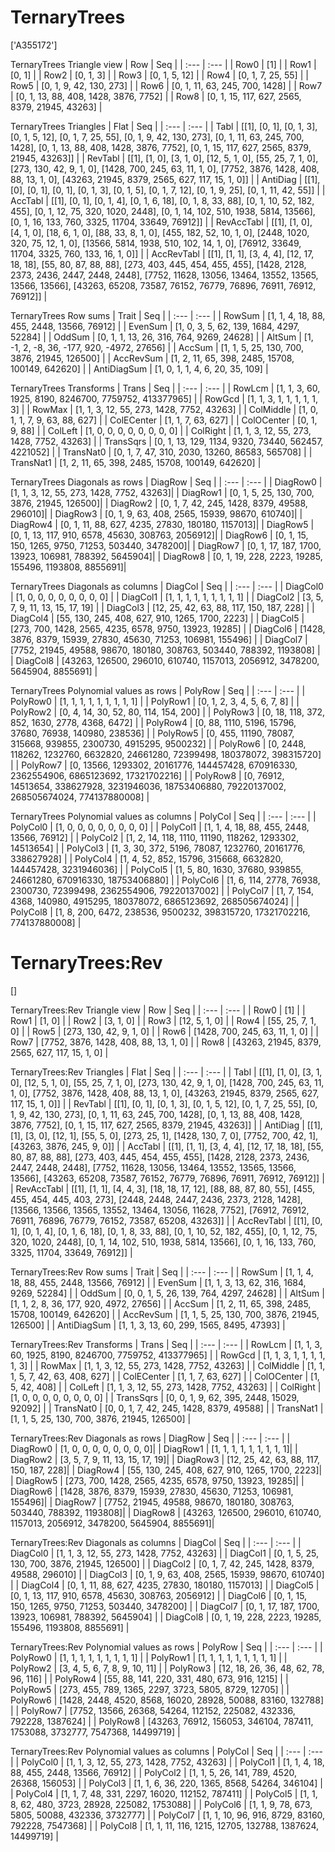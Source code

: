 # TernaryTrees
['A355172']

TernaryTrees Triangle view
|  Row   |  Seq   |
| :---   |  :---  |
| Row0 | [1] |
| Row1 | [0, 1] |
| Row2 | [0, 1, 3] |
| Row3 | [0, 1, 5, 12] |
| Row4 | [0, 1, 7, 25, 55] |
| Row5 | [0, 1, 9, 42, 130, 273] |
| Row6 | [0, 1, 11, 63, 245, 700, 1428] |
| Row7 | [0, 1, 13, 88, 408, 1428, 3876, 7752] |
| Row8 | [0, 1, 15, 117, 627, 2565, 8379, 21945, 43263] |

TernaryTrees Triangles
| Flat       |  Seq  |
| :---       | :---  |
| Tabl       | [[1], [0, 1], [0, 1, 3], [0, 1, 5, 12], [0, 1, 7, 25, 55], [0, 1, 9, 42, 130, 273], [0, 1, 11, 63, 245, 700, 1428], [0, 1, 13, 88, 408, 1428, 3876, 7752], [0, 1, 15, 117, 627, 2565, 8379, 21945, 43263]] |
| RevTabl    | [[1], [1, 0], [3, 1, 0], [12, 5, 1, 0], [55, 25, 7, 1, 0], [273, 130, 42, 9, 1, 0], [1428, 700, 245, 63, 11, 1, 0], [7752, 3876, 1428, 408, 88, 13, 1, 0], [43263, 21945, 8379, 2565, 627, 117, 15, 1, 0]] |
| AntiDiag   | [[1], [0], [0, 1], [0, 1], [0, 1, 3], [0, 1, 5], [0, 1, 7, 12], [0, 1, 9, 25], [0, 1, 11, 42, 55]] |
| AccTabl    | [[1], [0, 1], [0, 1, 4], [0, 1, 6, 18], [0, 1, 8, 33, 88], [0, 1, 10, 52, 182, 455], [0, 1, 12, 75, 320, 1020, 2448], [0, 1, 14, 102, 510, 1938, 5814, 13566], [0, 1, 16, 133, 760, 3325, 11704, 33649, 76912]] |
| RevAccTabl | [[1], [1, 0], [4, 1, 0], [18, 6, 1, 0], [88, 33, 8, 1, 0], [455, 182, 52, 10, 1, 0], [2448, 1020, 320, 75, 12, 1, 0], [13566, 5814, 1938, 510, 102, 14, 1, 0], [76912, 33649, 11704, 3325, 760, 133, 16, 1, 0]] |
| AccRevTabl | [[1], [1, 1], [3, 4, 4], [12, 17, 18, 18], [55, 80, 87, 88, 88], [273, 403, 445, 454, 455, 455], [1428, 2128, 2373, 2436, 2447, 2448, 2448], [7752, 11628, 13056, 13464, 13552, 13565, 13566, 13566], [43263, 65208, 73587, 76152, 76779, 76896, 76911, 76912, 76912]] |

TernaryTrees Row sums
| Trait        |   Seq  |
| :---         |  :---  |
| RowSum       | [1, 1, 4, 18, 88, 455, 2448, 13566, 76912] |
| EvenSum      | [1, 0, 3, 5, 62, 139, 1684, 4297, 52284] |
| OddSum       | [0, 1, 1, 13, 26, 316, 764, 9269, 24628] |
| AltSum       | [1, -1, 2, -8, 36, -177, 920, -4972, 27656] |
| AccSum       | [1, 1, 5, 25, 130, 700, 3876, 21945, 126500] |
| AccRevSum    | [1, 2, 11, 65, 398, 2485, 15708, 100149, 642620] |
| AntiDiagSum  | [1, 0, 1, 1, 4, 6, 20, 35, 109] |

TernaryTrees Transforms
| Trans      |   Seq  |
| :---       |  :---  |
| RowLcm     | [1, 1, 3, 60, 1925, 8190, 8246700, 7759752, 413377965] |
| RowGcd     | [1, 1, 3, 1, 1, 1, 1, 1, 3] |
| RowMax     | [1, 1, 3, 12, 55, 273, 1428, 7752, 43263] |
| ColMiddle  | [1, 0, 1, 1, 7, 9, 63, 88, 627] |
| ColECenter | [1, 1, 7, 63, 627] |
| ColOCenter | [0, 1, 9, 88] |
| ColLeft    | [1, 0, 0, 0, 0, 0, 0, 0, 0] |
| ColRight   | [1, 1, 3, 12, 55, 273, 1428, 7752, 43263] |
| TransSqrs  | [0, 1, 13, 129, 1134, 9320, 73440, 562457, 4221052] |
| TransNat0  | [0, 1, 7, 47, 310, 2030, 13260, 86583, 565708] |
| TransNat1  | [1, 2, 11, 65, 398, 2485, 15708, 100149, 642620] |

TernaryTrees Diagonals as rows
| DiagRow  |   Seq  |
| :---     |  :---  |
| DiagRow0 | [1, 1, 3, 12, 55, 273, 1428, 7752, 43263]|
| DiagRow1 | [0, 1, 5, 25, 130, 700, 3876, 21945, 126500]|
| DiagRow2 | [0, 1, 7, 42, 245, 1428, 8379, 49588, 296010]|
| DiagRow3 | [0, 1, 9, 63, 408, 2565, 15939, 98670, 610740]|
| DiagRow4 | [0, 1, 11, 88, 627, 4235, 27830, 180180, 1157013]|
| DiagRow5 | [0, 1, 13, 117, 910, 6578, 45630, 308763, 2056912]|
| DiagRow6 | [0, 1, 15, 150, 1265, 9750, 71253, 503440, 3478200]|
| DiagRow7 | [0, 1, 17, 187, 1700, 13923, 106981, 788392, 5645904]|
| DiagRow8 | [0, 1, 19, 228, 2223, 19285, 155496, 1193808, 8855691]|

TernaryTrees Diagonals as columns
| DiagCol  |   Seq  |
| :---     |  :---  |
| DiagCol0 | [1, 0, 0, 0, 0, 0, 0, 0, 0] |
| DiagCol1 | [1, 1, 1, 1, 1, 1, 1, 1, 1] |
| DiagCol2 | [3, 5, 7, 9, 11, 13, 15, 17, 19] |
| DiagCol3 | [12, 25, 42, 63, 88, 117, 150, 187, 228] |
| DiagCol4 | [55, 130, 245, 408, 627, 910, 1265, 1700, 2223] |
| DiagCol5 | [273, 700, 1428, 2565, 4235, 6578, 9750, 13923, 19285] |
| DiagCol6 | [1428, 3876, 8379, 15939, 27830, 45630, 71253, 106981, 155496] |
| DiagCol7 | [7752, 21945, 49588, 98670, 180180, 308763, 503440, 788392, 1193808] |
| DiagCol8 | [43263, 126500, 296010, 610740, 1157013, 2056912, 3478200, 5645904, 8855691] |

TernaryTrees Polynomial values as rows
| PolyRow  |   Seq  |
| :---     |  :---  |
| PolyRow0 | [1, 1, 1, 1, 1, 1, 1, 1, 1] |
| PolyRow1 | [0, 1, 2, 3, 4, 5, 6, 7, 8] |
| PolyRow2 | [0, 4, 14, 30, 52, 80, 114, 154, 200] |
| PolyRow3 | [0, 18, 118, 372, 852, 1630, 2778, 4368, 6472] |
| PolyRow4 | [0, 88, 1110, 5196, 15796, 37680, 76938, 140980, 238536] |
| PolyRow5 | [0, 455, 11190, 78087, 315668, 939855, 2300730, 4915295, 9500232] |
| PolyRow6 | [0, 2448, 118262, 1232760, 6632820, 24661280, 72399498, 180378072, 398315720] |
| PolyRow7 | [0, 13566, 1293302, 20161776, 144457428, 670916330, 2362554906, 6865123692, 17321702216] |
| PolyRow8 | [0, 76912, 14513654, 338627928, 3231946036, 18753406880, 79220137002, 268505674024, 774137880008] |

TernaryTrees Polynomial values as columns
| PolyCol  |   Seq  |
| :---     |  :---  |
| PolyCol0 | [1, 0, 0, 0, 0, 0, 0, 0, 0] |
| PolyCol1 | [1, 1, 4, 18, 88, 455, 2448, 13566, 76912] |
| PolyCol2 | [1, 2, 14, 118, 1110, 11190, 118262, 1293302, 14513654] |
| PolyCol3 | [1, 3, 30, 372, 5196, 78087, 1232760, 20161776, 338627928] |
| PolyCol4 | [1, 4, 52, 852, 15796, 315668, 6632820, 144457428, 3231946036] |
| PolyCol5 | [1, 5, 80, 1630, 37680, 939855, 24661280, 670916330, 18753406880] |
| PolyCol6 | [1, 6, 114, 2778, 76938, 2300730, 72399498, 2362554906, 79220137002] |
| PolyCol7 | [1, 7, 154, 4368, 140980, 4915295, 180378072, 6865123692, 268505674024] |
| PolyCol8 | [1, 8, 200, 6472, 238536, 9500232, 398315720, 17321702216, 774137880008] |

# TernaryTrees:Rev
[]

TernaryTrees:Rev Triangle view
|  Row   |  Seq   |
| :---   |  :---  |
| Row0 | [1] |
| Row1 | [1, 0] |
| Row2 | [3, 1, 0] |
| Row3 | [12, 5, 1, 0] |
| Row4 | [55, 25, 7, 1, 0] |
| Row5 | [273, 130, 42, 9, 1, 0] |
| Row6 | [1428, 700, 245, 63, 11, 1, 0] |
| Row7 | [7752, 3876, 1428, 408, 88, 13, 1, 0] |
| Row8 | [43263, 21945, 8379, 2565, 627, 117, 15, 1, 0] |

TernaryTrees:Rev Triangles
| Flat       |  Seq  |
| :---       | :---  |
| Tabl       | [[1], [1, 0], [3, 1, 0], [12, 5, 1, 0], [55, 25, 7, 1, 0], [273, 130, 42, 9, 1, 0], [1428, 700, 245, 63, 11, 1, 0], [7752, 3876, 1428, 408, 88, 13, 1, 0], [43263, 21945, 8379, 2565, 627, 117, 15, 1, 0]] |
| RevTabl    | [[1], [0, 1], [0, 1, 3], [0, 1, 5, 12], [0, 1, 7, 25, 55], [0, 1, 9, 42, 130, 273], [0, 1, 11, 63, 245, 700, 1428], [0, 1, 13, 88, 408, 1428, 3876, 7752], [0, 1, 15, 117, 627, 2565, 8379, 21945, 43263]] |
| AntiDiag   | [[1], [1], [3, 0], [12, 1], [55, 5, 0], [273, 25, 1], [1428, 130, 7, 0], [7752, 700, 42, 1], [43263, 3876, 245, 9, 0]] |
| AccTabl    | [[1], [1, 1], [3, 4, 4], [12, 17, 18, 18], [55, 80, 87, 88, 88], [273, 403, 445, 454, 455, 455], [1428, 2128, 2373, 2436, 2447, 2448, 2448], [7752, 11628, 13056, 13464, 13552, 13565, 13566, 13566], [43263, 65208, 73587, 76152, 76779, 76896, 76911, 76912, 76912]] |
| RevAccTabl | [[1], [1, 1], [4, 4, 3], [18, 18, 17, 12], [88, 88, 87, 80, 55], [455, 455, 454, 445, 403, 273], [2448, 2448, 2447, 2436, 2373, 2128, 1428], [13566, 13566, 13565, 13552, 13464, 13056, 11628, 7752], [76912, 76912, 76911, 76896, 76779, 76152, 73587, 65208, 43263]] |
| AccRevTabl | [[1], [0, 1], [0, 1, 4], [0, 1, 6, 18], [0, 1, 8, 33, 88], [0, 1, 10, 52, 182, 455], [0, 1, 12, 75, 320, 1020, 2448], [0, 1, 14, 102, 510, 1938, 5814, 13566], [0, 1, 16, 133, 760, 3325, 11704, 33649, 76912]] |

TernaryTrees:Rev Row sums
| Trait        |   Seq  |
| :---         |  :---  |
| RowSum       | [1, 1, 4, 18, 88, 455, 2448, 13566, 76912] |
| EvenSum      | [1, 1, 3, 13, 62, 316, 1684, 9269, 52284] |
| OddSum       | [0, 0, 1, 5, 26, 139, 764, 4297, 24628] |
| AltSum       | [1, 1, 2, 8, 36, 177, 920, 4972, 27656] |
| AccSum       | [1, 2, 11, 65, 398, 2485, 15708, 100149, 642620] |
| AccRevSum    | [1, 1, 5, 25, 130, 700, 3876, 21945, 126500] |
| AntiDiagSum  | [1, 1, 3, 13, 60, 299, 1565, 8495, 47393] |

TernaryTrees:Rev Transforms
| Trans      |   Seq  |
| :---       |  :---  |
| RowLcm     | [1, 1, 3, 60, 1925, 8190, 8246700, 7759752, 413377965] |
| RowGcd     | [1, 1, 3, 1, 1, 1, 1, 1, 3] |
| RowMax     | [1, 1, 3, 12, 55, 273, 1428, 7752, 43263] |
| ColMiddle  | [1, 1, 1, 5, 7, 42, 63, 408, 627] |
| ColECenter | [1, 1, 7, 63, 627] |
| ColOCenter | [1, 5, 42, 408] |
| ColLeft    | [1, 1, 3, 12, 55, 273, 1428, 7752, 43263] |
| ColRight   | [1, 0, 0, 0, 0, 0, 0, 0, 0] |
| TransSqrs  | [0, 0, 1, 9, 62, 395, 2448, 15029, 92092] |
| TransNat0  | [0, 0, 1, 7, 42, 245, 1428, 8379, 49588] |
| TransNat1  | [1, 1, 5, 25, 130, 700, 3876, 21945, 126500] |

TernaryTrees:Rev Diagonals as rows
| DiagRow  |   Seq  |
| :---     |  :---  |
| DiagRow0 | [1, 0, 0, 0, 0, 0, 0, 0, 0]|
| DiagRow1 | [1, 1, 1, 1, 1, 1, 1, 1, 1]|
| DiagRow2 | [3, 5, 7, 9, 11, 13, 15, 17, 19]|
| DiagRow3 | [12, 25, 42, 63, 88, 117, 150, 187, 228]|
| DiagRow4 | [55, 130, 245, 408, 627, 910, 1265, 1700, 2223]|
| DiagRow5 | [273, 700, 1428, 2565, 4235, 6578, 9750, 13923, 19285]|
| DiagRow6 | [1428, 3876, 8379, 15939, 27830, 45630, 71253, 106981, 155496]|
| DiagRow7 | [7752, 21945, 49588, 98670, 180180, 308763, 503440, 788392, 1193808]|
| DiagRow8 | [43263, 126500, 296010, 610740, 1157013, 2056912, 3478200, 5645904, 8855691]|

TernaryTrees:Rev Diagonals as columns
| DiagCol  |   Seq  |
| :---     |  :---  |
| DiagCol0 | [1, 1, 3, 12, 55, 273, 1428, 7752, 43263] |
| DiagCol1 | [0, 1, 5, 25, 130, 700, 3876, 21945, 126500] |
| DiagCol2 | [0, 1, 7, 42, 245, 1428, 8379, 49588, 296010] |
| DiagCol3 | [0, 1, 9, 63, 408, 2565, 15939, 98670, 610740] |
| DiagCol4 | [0, 1, 11, 88, 627, 4235, 27830, 180180, 1157013] |
| DiagCol5 | [0, 1, 13, 117, 910, 6578, 45630, 308763, 2056912] |
| DiagCol6 | [0, 1, 15, 150, 1265, 9750, 71253, 503440, 3478200] |
| DiagCol7 | [0, 1, 17, 187, 1700, 13923, 106981, 788392, 5645904] |
| DiagCol8 | [0, 1, 19, 228, 2223, 19285, 155496, 1193808, 8855691] |

TernaryTrees:Rev Polynomial values as rows
| PolyRow  |   Seq  |
| :---     |  :---  |
| PolyRow0 | [1, 1, 1, 1, 1, 1, 1, 1, 1] |
| PolyRow1 | [1, 1, 1, 1, 1, 1, 1, 1, 1] |
| PolyRow2 | [3, 4, 5, 6, 7, 8, 9, 10, 11] |
| PolyRow3 | [12, 18, 26, 36, 48, 62, 78, 96, 116] |
| PolyRow4 | [55, 88, 141, 220, 331, 480, 673, 916, 1215] |
| PolyRow5 | [273, 455, 789, 1365, 2297, 3723, 5805, 8729, 12705] |
| PolyRow6 | [1428, 2448, 4520, 8568, 16020, 28928, 50088, 83160, 132788] |
| PolyRow7 | [7752, 13566, 26368, 54264, 112152, 225082, 432336, 792228, 1387624] |
| PolyRow8 | [43263, 76912, 156053, 346104, 787411, 1753088, 3732777, 7547368, 14499719] |

TernaryTrees:Rev Polynomial values as columns
| PolyCol  |   Seq  |
| :---     |  :---  |
| PolyCol0 | [1, 1, 3, 12, 55, 273, 1428, 7752, 43263] |
| PolyCol1 | [1, 1, 4, 18, 88, 455, 2448, 13566, 76912] |
| PolyCol2 | [1, 1, 5, 26, 141, 789, 4520, 26368, 156053] |
| PolyCol3 | [1, 1, 6, 36, 220, 1365, 8568, 54264, 346104] |
| PolyCol4 | [1, 1, 7, 48, 331, 2297, 16020, 112152, 787411] |
| PolyCol5 | [1, 1, 8, 62, 480, 3723, 28928, 225082, 1753088] |
| PolyCol6 | [1, 1, 9, 78, 673, 5805, 50088, 432336, 3732777] |
| PolyCol7 | [1, 1, 10, 96, 916, 8729, 83160, 792228, 7547368] |
| PolyCol8 | [1, 1, 11, 116, 1215, 12705, 132788, 1387624, 14499719] |

